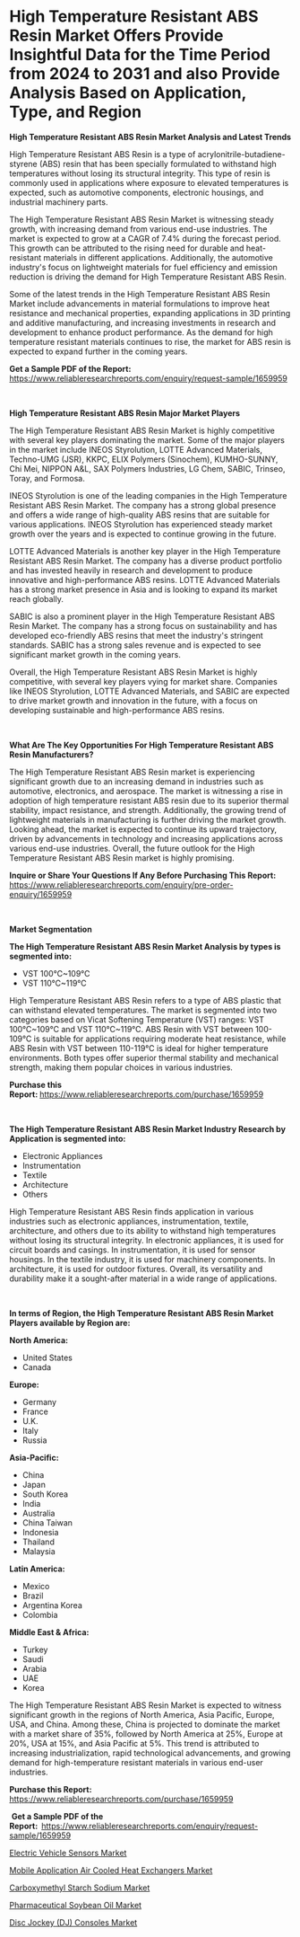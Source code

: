 <p><h1>High Temperature Resistant ABS Resin Market Offers Provide Insightful Data for the Time Period from 2024 to 2031 and also Provide Analysis Based on Application, Type, and Region</h1></p><p><strong>High Temperature Resistant ABS Resin Market Analysis and Latest Trends</strong></p>
<p><p>High Temperature Resistant ABS Resin is a type of acrylonitrile-butadiene-styrene (ABS) resin that has been specially formulated to withstand high temperatures without losing its structural integrity. This type of resin is commonly used in applications where exposure to elevated temperatures is expected, such as automotive components, electronic housings, and industrial machinery parts.</p><p>The High Temperature Resistant ABS Resin Market is witnessing steady growth, with increasing demand from various end-use industries. The market is expected to grow at a CAGR of 7.4% during the forecast period. This growth can be attributed to the rising need for durable and heat-resistant materials in different applications. Additionally, the automotive industry's focus on lightweight materials for fuel efficiency and emission reduction is driving the demand for High Temperature Resistant ABS Resin.</p><p>Some of the latest trends in the High Temperature Resistant ABS Resin Market include advancements in material formulations to improve heat resistance and mechanical properties, expanding applications in 3D printing and additive manufacturing, and increasing investments in research and development to enhance product performance. As the demand for high temperature resistant materials continues to rise, the market for ABS resin is expected to expand further in the coming years.</p></p>
<p><strong>Get a Sample PDF of the Report:&nbsp;</strong> <a href="https://www.reliableresearchreports.com/enquiry/request-sample/1659959">https://www.reliableresearchreports.com/enquiry/request-sample/1659959</a></p>
<p>&nbsp;</p>
<p><strong>High Temperature Resistant ABS Resin Major Market Players</strong></p>
<p><p>The High Temperature Resistant ABS Resin Market is highly competitive with several key players dominating the market. Some of the major players in the market include INEOS Styrolution, LOTTE Advanced Materials, Techno-UMG (JSR), KKPC, ELIX Polymers (Sinochem), KUMHO-SUNNY, Chi Mei, NIPPON A&L, SAX Polymers Industries, LG Chem, SABIC, Trinseo, Toray, and Formosa.</p><p>INEOS Styrolution is one of the leading companies in the High Temperature Resistant ABS Resin Market. The company has a strong global presence and offers a wide range of high-quality ABS resins that are suitable for various applications. INEOS Styrolution has experienced steady market growth over the years and is expected to continue growing in the future.</p><p>LOTTE Advanced Materials is another key player in the High Temperature Resistant ABS Resin Market. The company has a diverse product portfolio and has invested heavily in research and development to produce innovative and high-performance ABS resins. LOTTE Advanced Materials has a strong market presence in Asia and is looking to expand its market reach globally.</p><p>SABIC is also a prominent player in the High Temperature Resistant ABS Resin Market. The company has a strong focus on sustainability and has developed eco-friendly ABS resins that meet the industry's stringent standards. SABIC has a strong sales revenue and is expected to see significant market growth in the coming years.</p><p>Overall, the High Temperature Resistant ABS Resin Market is highly competitive, with several key players vying for market share. Companies like INEOS Styrolution, LOTTE Advanced Materials, and SABIC are expected to drive market growth and innovation in the future, with a focus on developing sustainable and high-performance ABS resins.</p></p>
<p>&nbsp;</p>
<p><strong>What Are The Key Opportunities For High Temperature Resistant ABS Resin Manufacturers?</strong></p>
<p><p>The High Temperature Resistant ABS Resin market is experiencing significant growth due to an increasing demand in industries such as automotive, electronics, and aerospace. The market is witnessing a rise in adoption of high temperature resistant ABS resin due to its superior thermal stability, impact resistance, and strength. Additionally, the growing trend of lightweight materials in manufacturing is further driving the market growth. Looking ahead, the market is expected to continue its upward trajectory, driven by advancements in technology and increasing applications across various end-use industries. Overall, the future outlook for the High Temperature Resistant ABS Resin market is highly promising.</p></p>
<p><strong>Inquire or Share Your Questions If Any Before Purchasing This Report:</strong> <a href="https://www.reliableresearchreports.com/enquiry/pre-order-enquiry/1659959">https://www.reliableresearchreports.com/enquiry/pre-order-enquiry/1659959</a></p>
<p>&nbsp;</p>
<p><strong>Market Segmentation</strong></p>
<p><strong>The High Temperature Resistant ABS Resin Market Analysis by types is segmented into:</strong></p>
<p><ul><li>VST 100℃~109℃</li><li>VST 110℃~119℃</li></ul></p>
<p><p>High Temperature Resistant ABS Resin refers to a type of ABS plastic that can withstand elevated temperatures. The market is segmented into two categories based on Vicat Softening Temperature (VST) ranges: VST 100℃~109℃ and VST 110℃~119℃. ABS Resin with VST between 100-109℃ is suitable for applications requiring moderate heat resistance, while ABS Resin with VST between 110-119℃ is ideal for higher temperature environments. Both types offer superior thermal stability and mechanical strength, making them popular choices in various industries.</p></p>
<p><strong>Purchase this Report:&nbsp;</strong><a href="https://www.reliableresearchreports.com/purchase/1659959">https://www.reliableresearchreports.com/purchase/1659959</a></p>
<p>&nbsp;</p>
<p><strong>The High Temperature Resistant ABS Resin Market Industry Research by Application is segmented into:</strong></p>
<p><ul><li>Electronic Appliances</li><li>Instrumentation</li><li>Textile</li><li>Architecture</li><li>Others</li></ul></p>
<p><p>High Temperature Resistant ABS Resin finds application in various industries such as electronic appliances, instrumentation, textile, architecture, and others due to its ability to withstand high temperatures without losing its structural integrity. In electronic appliances, it is used for circuit boards and casings. In instrumentation, it is used for sensor housings. In the textile industry, it is used for machinery components. In architecture, it is used for outdoor fixtures. Overall, its versatility and durability make it a sought-after material in a wide range of applications.</p></p>
<p>&nbsp;</p>
<p><strong>In terms of Region, the High Temperature Resistant ABS Resin Market Players available by Region are:</strong></p>
<p>
    <p> <strong> North America: </strong>
        <ul>
            <li>United States</li>
            <li>Canada</li>
        </ul>
        </p> 
    <p> <strong> Europe: </strong>
        <ul>
            <li>Germany</li>
            <li>France</li>
            <li>U.K.</li>
            <li>Italy</li>
            <li>Russia</li>
        </ul>
        </p> 
    <p> <strong> Asia-Pacific: </strong>
        <ul>
            <li>China</li>
            <li>Japan</li>
            <li>South Korea</li>
            <li>India</li>
            <li>Australia</li>
            <li>China Taiwan</li>
            <li>Indonesia</li>
            <li>Thailand</li>
            <li>Malaysia</li>
        </ul>
        </p> 
    <p> <strong> Latin America: </strong>
        <ul>
            <li>Mexico</li>
            <li>Brazil</li>
            <li>Argentina Korea</li>
            <li>Colombia</li>
        </ul>
        </p> 
    <p> <strong> Middle East & Africa: </strong>
        <ul>
            <li>Turkey</li>
            <li>Saudi</li>
            <li>Arabia</li>
            <li>UAE</li>
            <li>Korea</li>
        </ul>
    </p>
    </p>
<p><p>The High Temperature Resistant ABS Resin Market is expected to witness significant growth in the regions of North America, Asia Pacific, Europe, USA, and China. Among these, China is projected to dominate the market with a market share of 35%, followed by North America at 25%, Europe at 20%, USA at 15%, and Asia Pacific at 5%. This trend is attributed to increasing industrialization, rapid technological advancements, and growing demand for high-temperature resistant materials in various end-user industries.</p></p>
<p><strong>Purchase this Report: </strong><a href="https://www.reliableresearchreports.com/purchase/1659959">https://www.reliableresearchreports.com/purchase/1659959</a></p>
<p>&nbsp;<strong>Get a Sample PDF of the Report:&nbsp;&nbsp;</strong><a href="https://www.reliableresearchreports.com/enquiry/request-sample/1659959">https://www.reliableresearchreports.com/enquiry/request-sample/1659959</a></p>
<p><strong></strong></p>
<p><p><a href="https://extreme-scabiosa-c81.notion.site/Electric-Vehicle-Sensors-Market-Size-Share-Trends-Analysis-Report-By-Material-By-Type-By-End-us-723d6d1b38fe4c36bd8554b5f4ba65d1">Electric Vehicle Sensors Market</a></p><p><a href="https://carnation-joke-41f.notion.site/Mobile-Application-Air-Cooled-Heat-Exchangers-Market-Research-Report-Provides-thorough-Industry-Over-5f5074eac1bf47aca34b9e17ed36309d">Mobile Application Air Cooled Heat Exchangers Market</a></p><p><a href="https://view.publitas.com/reportprime-1/carboxymethyl-starch-sodium-market-challenges-opportunities-and-growth-drivers-and-major-market-players-forecasted-for-period-from-2024-2031/">Carboxymethyl Starch Sodium Market</a></p><p><a href="https://view.publitas.com/reportprime-1/pharmaceutical-soybean-oil-market-size-share-trends-analysis-report-by-application-regional-outlook-competitive-strategies-and-segment-forecasts-2024-2031/">Pharmaceutical Soybean Oil Market</a></p><p><a href="https://adventurous-uranium-ef9.notion.site/Disc-Jockey-DJ-Consoles-Market-Size-Growth-Outlook-from-2024-to-2031-projecting-at-Market-s-Tren-62a70c9f2aca4830878eebcfc5ce9393">Disc Jockey (DJ) Consoles Market</a></p></p>